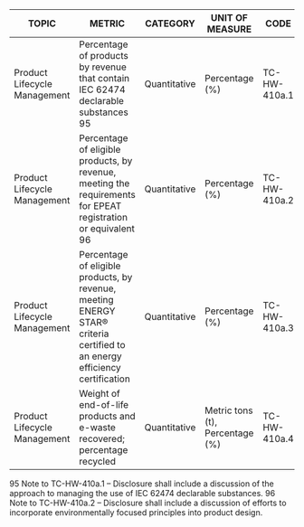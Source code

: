 | TOPIC | METRIC | CATEGORY | UNIT OF MEASURE | CODE |
|-------|--------|----------|------------------|------|
| Product Lifecycle Management | Percentage of products by revenue that contain IEC 62474 declarable substances 95 | Quantitative | Percentage (%) | TC-HW-410a.1 |
| Product Lifecycle Management | Percentage of eligible products, by revenue, meeting the requirements for EPEAT registration or equivalent 96 | Quantitative | Percentage (%) | TC-HW-410a.2 |
| Product Lifecycle Management | Percentage of eligible products, by revenue, meeting ENERGY STAR® criteria certified to an energy efficiency certification | Quantitative | Percentage (%) | TC-HW-410a.3 |
| Product Lifecycle Management | Weight of end-of-life products and e-waste recovered; percentage recycled | Quantitative | Metric tons (t), Percentage (%) | TC-HW-410a.4 |

95 Note to TC-HW-410a.1 – Disclosure shall include a discussion of the approach to managing the use of IEC 62474 declarable substances.
96 Note to TC-HW-410a.2 – Disclosure shall include a discussion of efforts to incorporate environmentally focused principles into product design.